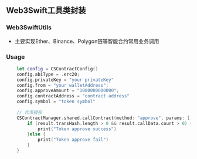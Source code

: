 ## Web3Swift工具类封装
### Web3SwiftUtils

* 主要实现Ether、Binance、Polygon链等智能合约常用业务调用

### Usage

```swift
    let config = CSContractConfig()
    config.abiType = .erc20;
    config.privateKey = "your privateKey"
    config.from = "your walletAddress";
    config.approveAmount = "1000000000000";
    config.contractAddress = "contract address"
    config.symbol = "token symbol"
        
    // 代币授权
    CSContractManager.shared.callContract(method: "approve", params: [], config: config) { result in
        if (result.transHash.length > 0 && result.callData.count > 0) {
            print("Token approve success")
        }else {
            print("Token approve fail")
        }
    }
```
